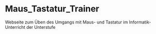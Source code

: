 # Maus_Tastatur_Trainer
Webseite zum Üben des Umgangs mit Maus- und Tastatur im Informatik-Unterricht der Unterstufe
